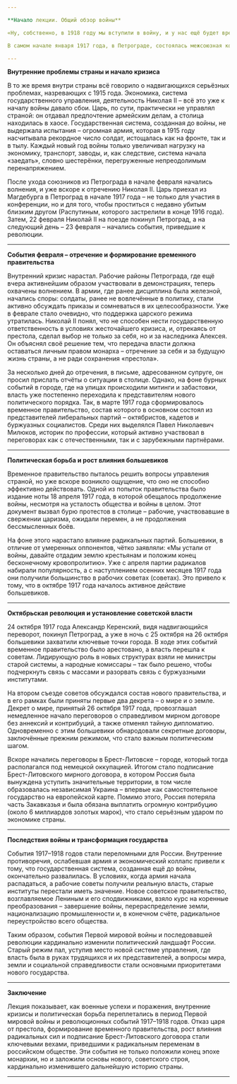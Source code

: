 ```yaml
---

**Начало лекции. Общий обзор войны**

«Ну, собственно, в 1918 году мы вступили в войну, и у нас ещё будет время обсудить первую мировую войну. Я уже говорил, что в 1916 году, который стал первым годом войны, когда чаша весов начала перекладываться в пользу Антанты, ситуация изменилась. В 1914 году преимущество было немного на стороне Германии и её союзников, в 1915 году Германия добилась серьёзного успеха, а 1916 год стал поворотным – благодаря нашему наступлению, чаша весов начала наклоняться в пользу Антанты. В частности, наше наступление сильно подорвало позиции противников, и немцы, занятые на Западе, были вынуждены переводить дивизии на помощь нашим союзникам. В результате, в 1917 году у сторон Антанты появилось чувство решительности – «в этом году врагов точно сокрушим так, что они уже не поднимутся». Так с этим настроем союзные страны и вступали в 1917 год.

В самом начале января 1917 года, в Петрограде, состоялась межсоюзная конференция. Нас приглашали представить наших союзников. На второй пленарной сессии, в январе – начале февраля, обсуждали, как вести войну в 1917 году. Договорились, что наступление планируется на лето, чтобы немцы не успевали перегруппировать силы. Мы пообещали обеспечить союзников тяжёлой артиллерией, и после обсуждений в начале февраля делегация разъехалась – готовясь к летнему наступлению, о котором я ещё подробно расскажу.

---
```


**Внутренние проблемы страны и начало кризиса**

В то же время внутри страны всё говорило о надвигающихся серьёзных проблемах, назревающих с 1915 года. Экономика, система государственного управления, деятельность Николая II – всё это уже к началу войны давало сбои. Царь, по сути, практически не управлял страной: он отдавал предпочтение армейским делам, а столица находилась в хаосе. Государственная система, созданная до войны, не выдержала испытания – огромная армия, которая в 1915 году насчитывала рекордное число солдат, истощалась как на фронте, так и в тылу. Каждый новый год войны только увеличивал нагрузку на экономику, транспорт, заводы, и, как следствие, система начала «заедать», словно шестерёнки, перегруженные непреодолимым перенапряжением.

После ухода союзников из Петрограда в начале февраля начались волнения, и уже вскоре к отречению Николая II. Царь приехал из Магдебурга в Петроград в начале 1917 года – не только для участия в конференции, но и для того, чтобы проститься с недавно убитым близким другом (Распутиным, которого застрелили в конце 1916 года). Затем, 22 февраля Николай II на поезде покинул Петроград, а на следующий день – 23 февраля – начались события, приведшие к революции.

---

**События февраля – отречение и формирование временного правительства**

Внутренний кризис нарастал. Рабочие районы Петрограда, где ещё вчера активнейшим образом участвовали в демонстрациях, теперь охвачены волнением. В армии, где ранее дисциплина была железной, начались споры: солдаты, ранее не вовлечённые в политику, стали активно обсуждать приказы и сомневаться в их целесообразности. Уже в феврале стало очевидно, что поддержка царского режима утратилась. Николай II понял, что не способен нести государственную ответственность в условиях жесточайшего кризиса, и, отрекаясь от престола, сделал выбор не только за себя, но и за наследника Алексея. Он объяснял своё решение тем, что передача власти должна оставаться личным правом монарха – отречение за себя и за будущую жизнь страны, а не ради сохранения «престола».

За несколько дней до отречения, в письме, адресованном супруге, он просил прислать отчёты о ситуации в столице. Однако, на фоне бурных событий в городе, где на улицах происходили митинги и забастовки, власть уже постепенно переходила к представителям нового политического порядка. Так, в марте 1917 года сформировалось временное правительство, состав которого в основном состоял из представителей либеральных партий – октябристов, кадетов и буржуазных социалистов. Среди них выделялся Павел Николаевич Милюков, историк по профессии, который активно участвовал в переговорах как с отечественными, так и с зарубежными партнёрами.

---

**Политическая борьба и рост влияния большевиков**

Временное правительство пыталось решить вопросы управления страной, но уже вскоре возникло ощущение, что оно не способно эффективно действовать. Одной из попыток правительства было издание ноты 18 апреля 1917 года, в которой обещалось продолжение войны, несмотря на усталость общества и войны в целом. Этот документ вызвал бурю протестов в столице – рабочие, участвовавшие в свержении царизма, ожидали перемен, а не продолжения бессмысленных боёв.

На фоне этого нарастало влияние радикальных партий. Большевики, в отличие от умеренных оппонентов, чётко заявляли: «Мы устали от войны, давайте отдадим землю крестьянам и положим конец бесконечному кровопролитию». Уже с апреля партии радикалов набирали популярность, а с наступлением осенних месяцев 1917 года они получили большинство в рабочих советах (советах). Это привело к тому, что в октябре 1917 года началось активное действие большевиков.

---

**Октябрьская революция и установление советской власти**

24 октября 1917 года Александр Керенский, видя надвигающийся переворот, покинул Петроград, а уже в ночь с 25 октября на 26 октября большевики захватили ключевые точки города. В ходе этих событий временное правительство было арестовано, а власть перешла к советам. Лидирующую роль в новых структурах взяли не министры старой системы, а народные комиссары – так было решено, чтобы подчеркнуть связь с массами и разорвать связь с буржуазными институтами.

На втором съезде советов обсуждался состав нового правительства, и в его рамках были приняты первые два декрета – о мире и о земле. Декрет о мире, принятый 26 октября 1917 года, провозглашал немедленное начало переговоров о справедливом мирном договоре без аннексий и контрибуций, а также отменял тайную дипломатию. Одновременно с этим большевики обнародовали секретные договоры, заключённые прежним режимом, что стало важным политическим шагом.

Вскоре начались переговоры в Брест-Литовске – городе, который тогда располагался под немецкой оккупацией. Итогом стало подписание Брест-Литовского мирного договора, в котором Россия была вынуждена уступить значительные территории, в том числе образовалась независимая Украина – впервые как самостоятельное государство на европейской карте. Помимо этого, Россия потеряла часть Закавказья и была обязана выплатить огромную контрибуцию (около 6 миллиардов золотых марок), что стало серьёзным ударом по экономике страны.

---

**Последствия войны и трансформация государства**

События 1917–1918 годов стали переломными для России. Внутренние противоречия, ослабевшая армия и экономический коллапс привели к тому, что государственная система, созданная ещё до войны, окончательно развалилась. В условиях, когда армия начала распадаться, а рабочие советы получили реальную власть, старые институты перестали иметь значение. Новое советское правительство, возглавляемое Лениным и его сподвижниками, взяло курс на коренные преобразования – завершение войны, перераспределение земли, национализацию промышленности и, в конечном счёте, радикальное переустройство всего общества.

Таким образом, события Первой мировой войны и последовавшей революции кардинально изменили политический ландшафт России. Старый режим пал, уступив место новой системе управления, где власть была в руках трудящихся и их представителей, а вопросы мира, земли и социальной справедливости стали основными приоритетами нового государства.

---

**Заключение**

Лекция показывает, как военные успехи и поражения, внутренние кризисы и политическая борьба переплетались в период Первой мировой войны и революционных событий 1917–1918 годов. Отказ царя от престола, формирование временного правительства, рост влияния радикальных сил и подписание Брест-Литовского договора стали ключевыми вехами, приведшими к радикальным переменам в российском обществе. Эти события не только положили конец эпохе монархии, но и заложили основы нового, советского строя, кардинально изменившего дальнейшую историю страны.

---
